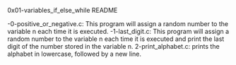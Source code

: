 0x01-variables_if_else_while README

-0-positive_or_negative.c:
	This program will assign a random number to the variable n each time it is executed.
-1-last_digit.c: 
	This program will assign a random number to the variable n each time it is executed
	 and print the last digit of the number stored in the variable n.
2-print_alphabet.c:
	prints the alphabet in lowercase, followed by a new line.
